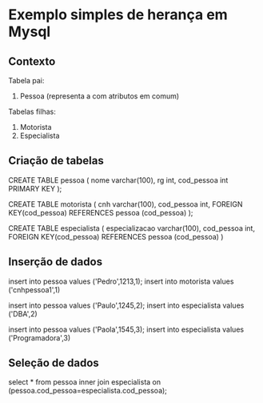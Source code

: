 # Exemplo simples de herança em Mysql

## Contexto
Tabela pai:

1. Pessoa (representa a com atributos em comum)

Tabelas filhas:

1. Motorista 
2. Especialista

## Criação de tabelas
CREATE TABLE pessoa (
nome varchar(100),
rg int,
cod_pessoa int PRIMARY KEY
);

CREATE TABLE motorista (
cnh varchar(100),
cod_pessoa int,
FOREIGN KEY(cod_pessoa) REFERENCES pessoa (cod_pessoa)
);

CREATE TABLE especialista (
especializacao varchar(100),
cod_pessoa int,
FOREIGN KEY(cod_pessoa) REFERENCES pessoa (cod_pessoa)
)

## Inserção de dados

insert into pessoa values ('Pedro',1213,1);
insert into motorista values ('cnhpessoa1',1)

insert into pessoa values ('Paulo',1245,2);
insert into especialista values ('DBA',2)

insert into pessoa values ('Paola',1545,3);
insert into especialista values ('Programadora',3)

## Seleção de dados
select * from pessoa inner join especialista
on (pessoa.cod_pessoa=especialista.cod_pessoa);



